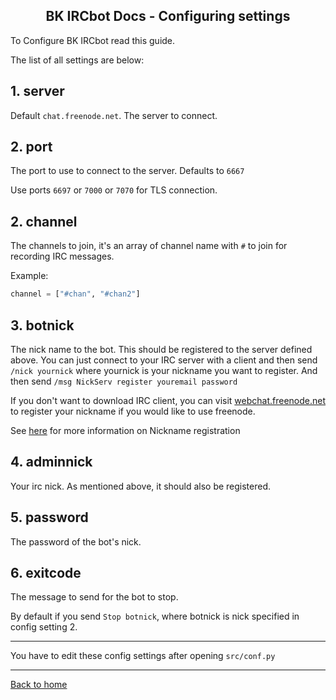 <h2 align="center">BK IRCbot Docs - Configuring settings</h2>

<link rel="stylesheet" href="https://puneetgopinath.github.io/css/main.css" />

To Configure BK IRCbot read this guide.

The list of all settings are below:

## 1. server

Default `chat.freenode.net`. The server to connect.

## 2. port

The port to use to connect to the server. Defaults to `6667`

Use ports `6697` or `7000` or `7070` for TLS connection.

## 2. channel

The channels to join, it's an array of channel name with `#` to join for recording IRC messages.

Example:
```py
channel = ["#chan", "#chan2"]
```

## 3. botnick

The nick name to the bot. This should be registered to the server defined above.
You can just connect to your IRC server with a client and then send `/nick yournick` where yournick is your nickname you want to register.
And then send `/msg NickServ register youremail password`

If you don't want to download IRC client, you can visit [webchat.freenode.net](https://webchat.freenode.net) to register your nickname if you would like to use freenode.

See [here](https://en.wikipedia.org/wiki/Wikipedia:IRC/Tutorial#Nickname_registration) for more information on Nickname registration

## 4. adminnick

Your irc nick.
As mentioned above, it should also be registered.

## 5. password

The password of the bot's nick.

## 6. exitcode

The message to send for the bot to stop.

By default if you send `Stop botnick`, where botnick is nick specified in config setting 2.

---------------------------------------------------------------------

You have to edit these config settings after opening `src/conf.py`

---------------------------------------------------------------------

[Back to home](README.md)
